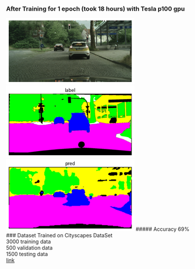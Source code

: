 ### After Training for 1 epoch (took 18 hours) with Tesla p100 gpu
<img src="https://github.com/Akhil-Tony/Image_Segmentation-Fast_SCNN-Research-Paper-Custom-Build/blob/master/image1.png" >
<img src="https://github.com/Akhil-Tony/Image_Segmentation-Fast_SCNN-Research-Paper-Custom-Build/blob/master/label1.png" >
<img src="https://github.com/Akhil-Tony/Image_Segmentation-Fast_SCNN-Research-Paper-Custom-Build/blob/master/pred1.png" >
##### Accuracy 69%
### Dataset Trained on
Cityscapes DataSet <br>
3000 training data <br>
500 validation data <br>
1500 testing data <br>
<a href src="https://www.cityscapes-dataset.com/">link</a>
